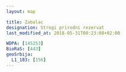 ```yaml
---
layout: map

title: Zabalac
designation: Strogi prirodni rezervat
last_modified_at: 2018-05-31T00:23:08+02:00

WDPA: [145253]
BioRaS: [443]
geoSrbija:
  L1_183: [156]
---
```

